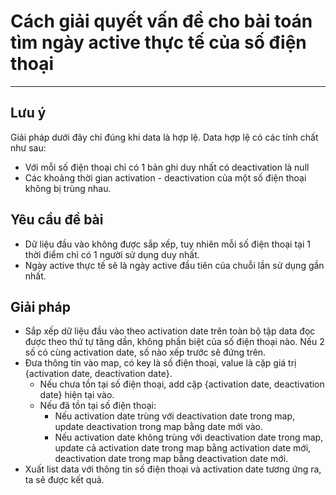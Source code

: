 # Cách giải quyết vấn đề cho bài toán tìm ngày active thực tế của số điện thoại
-------------------------------------------------------------------------------

## Lưu ý
Giải pháp dưới đây chỉ đúng khi data là hợp lệ. Data hợp lệ có các tính chất như sau:
* Với mỗi số điện thoại chỉ có 1 bản ghi duy nhất có deactivation là null
* Các khoảng thời gian activation - deactivation của một số điện thoại không bị trùng nhau.

## Yêu cầu đề bài
* Dữ liệu đầu vào không được sắp xếp, tuy nhiên mỗi số điện thoại tại 1 thời điểm chỉ có 1 người sử dụng duy nhất.
* Ngày active thực tế sẽ là ngày active đầu tiên của chuỗi lần sử dụng gần nhất.

## Giải pháp
* Sắp xếp dữ liệu đầu vào theo activation date trên toàn bộ tập data đọc được theo thứ tự tăng dần, không phần biệt của số điện thoại nào. Nếu 2 số có cùng activation date, số nào xếp trước sẽ đứng trên.
* Đưa thông tin vào map, có key là số điện thoại, value là cặp giá trị {activation date, deactivation date}.
  * Nếu chưa tồn tại số điện thoại, add cặp {activation date, deactivation date} hiện tại vào.
  * Nếu đã tồn tại số điện thoại:
    * Nếu activation date trùng với deactivation date trong map, update deactivation trong map bằng date mới vào.
    * Nếu activation date không trùng với deactivation date trong map, update cả activation date trong map bằng activation date mới, deactivation date trong map bằng deactivation date mới.
* Xuất list data với thông tin số điện thoại và activation date tương ứng ra, ta sẽ được kết quả.

